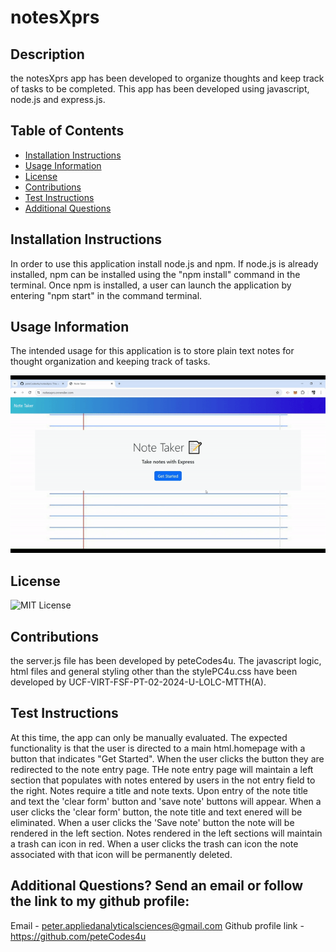 # notesXprs

## Description
the notesXprs app has been developed to organize thoughts and keep track of tasks to be completed. This app has been developed using javascript, node.js and express.js.

## Table of Contents
- [Installation Instructions](#Installation-Instructions)
- [Usage Information](#Usage-Information)
- [License](#License)
- [Contributions](#Contributions)
- [Test Instructions](#Test-Instructions)
- [Additional Questions](#additional-questions-send-an-email-or-follow-the-link-to-my-github-profile)

## Installation Instructions
In order to use this application install node.js and  npm. If node.js is already installed,  npm can be installed using the "npm install" command in the terminal. Once npm is installed, a user can launch the application by entering "npm start" in the command terminal.

## Usage Information
The intended usage for this application is to store plain text notes for thought organization and keeping track of tasks.

![](./public/assets/images/notesXprs-Demo.gif)

## License
![MIT License](https://img.shields.io/badge/License-MIT-yellow.svg)

## Contributions
the server.js file has been developed by peteCodes4u. The javascript logic, html files and general styling other than the stylePC4u.css have been developed by UCF-VIRT-FSF-PT-02-2024-U-LOLC-MTTH(A).

## Test Instructions
At this time, the app can only be manually evaluated. The expected functionality is that the user is directed to a main html.homepage with a button  that indicates "Get Started". When the user clicks the button they are redirected to  the note entry page. THe note entry page will maintain a left section that populates with notes entered by users in the not entry field to the right. Notes require a title and note texts. Upon entry of the note title and text the 'clear form' button and 'save note' buttons will appear. When a user clicks the 'clear form' button, the note title and text enered will be eliminated. When a user clicks the 'Save note' button the note will be rendered in the left section. Notes rendered in the left sections will maintain a trash can icon in red. When a user clicks the trash can icon the note associated with that icon will be permanently deleted.

## Additional Questions? Send an email or follow the link to my github profile:
Email - peter.appliedanalyticalsciences@gmail.com 
Github profile link - https://github.com/peteCodes4u
